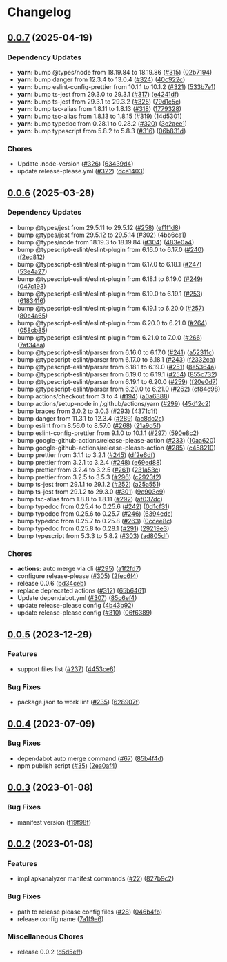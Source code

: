 # Changelog

## [0.0.7](https://github.com/RyuNen344/apkstats-js/compare/0.0.6...0.0.7) (2025-04-19)


### Dependency Updates

* **yarn:** bump @types/node from 18.19.84 to 18.19.86 ([#315](https://github.com/RyuNen344/apkstats-js/issues/315)) ([02b7194](https://github.com/RyuNen344/apkstats-js/commit/02b7194fe3d93aa347c231a8df50046a6ca4f84e))
* **yarn:** bump danger from 12.3.4 to 13.0.4 ([#324](https://github.com/RyuNen344/apkstats-js/issues/324)) ([40c922c](https://github.com/RyuNen344/apkstats-js/commit/40c922cb6bedd89f352e6512425f8a90e517aaa1))
* **yarn:** bump eslint-config-prettier from 10.1.1 to 10.1.2 ([#321](https://github.com/RyuNen344/apkstats-js/issues/321)) ([533b7e1](https://github.com/RyuNen344/apkstats-js/commit/533b7e11624c8f5b5b047be44d63e5f267c616da))
* **yarn:** bump ts-jest from 29.3.0 to 29.3.1 ([#317](https://github.com/RyuNen344/apkstats-js/issues/317)) ([e4241df](https://github.com/RyuNen344/apkstats-js/commit/e4241dfa5d023a9e5fb940d3bd95704b0a875463))
* **yarn:** bump ts-jest from 29.3.1 to 29.3.2 ([#325](https://github.com/RyuNen344/apkstats-js/issues/325)) ([79d1c5c](https://github.com/RyuNen344/apkstats-js/commit/79d1c5c93f5d371a6626be214079a594feb6c56a))
* **yarn:** bump tsc-alias from 1.8.11 to 1.8.13 ([#318](https://github.com/RyuNen344/apkstats-js/issues/318)) ([1779328](https://github.com/RyuNen344/apkstats-js/commit/1779328139eb585bfd8b890e4a8a8053e53274b5))
* **yarn:** bump tsc-alias from 1.8.13 to 1.8.15 ([#319](https://github.com/RyuNen344/apkstats-js/issues/319)) ([14d5301](https://github.com/RyuNen344/apkstats-js/commit/14d53011e8f301b59f1814bf30ba8446877c555a))
* **yarn:** bump typedoc from 0.28.1 to 0.28.2 ([#320](https://github.com/RyuNen344/apkstats-js/issues/320)) ([3c2aee1](https://github.com/RyuNen344/apkstats-js/commit/3c2aee1480e852dd3ba0c52a86280995ea791919))
* **yarn:** bump typescript from 5.8.2 to 5.8.3 ([#316](https://github.com/RyuNen344/apkstats-js/issues/316)) ([06b831d](https://github.com/RyuNen344/apkstats-js/commit/06b831d3c255156bd89595b3587deef77510c6ff))


### Chores

* Update .node-version ([#326](https://github.com/RyuNen344/apkstats-js/issues/326)) ([63439d4](https://github.com/RyuNen344/apkstats-js/commit/63439d4c656bab36a16d063eb1a59212c312b46c))
* update release-please.yml ([#322](https://github.com/RyuNen344/apkstats-js/issues/322)) ([dce1403](https://github.com/RyuNen344/apkstats-js/commit/dce14039e84bda28892ba9a31d0760b7d64ef300))

## [0.0.6](https://github.com/RyuNen344/apkstats-js/compare/0.0.5...0.0.6) (2025-03-28)


### Dependency Updates

* bump @types/jest from 29.5.11 to 29.5.12 ([#258](https://github.com/RyuNen344/apkstats-js/issues/258)) ([ef1f1d8](https://github.com/RyuNen344/apkstats-js/commit/ef1f1d8979bb3c42b53e5d0245f4ed58e46425c1))
* bump @types/jest from 29.5.12 to 29.5.14 ([#302](https://github.com/RyuNen344/apkstats-js/issues/302)) ([4bb6ca1](https://github.com/RyuNen344/apkstats-js/commit/4bb6ca155eb8ec8571929faf5034f4bbccac5596))
* bump @types/node from 18.19.3 to 18.19.84 ([#304](https://github.com/RyuNen344/apkstats-js/issues/304)) ([483e0a4](https://github.com/RyuNen344/apkstats-js/commit/483e0a4890fef62ba78af431fb22225c448f67b6))
* bump @typescript-eslint/eslint-plugin from 6.16.0 to 6.17.0 ([#240](https://github.com/RyuNen344/apkstats-js/issues/240)) ([f2ed812](https://github.com/RyuNen344/apkstats-js/commit/f2ed8124a0f6b3023c0a181ecfb965b55766f5e3))
* bump @typescript-eslint/eslint-plugin from 6.17.0 to 6.18.1 ([#247](https://github.com/RyuNen344/apkstats-js/issues/247)) ([53e4a27](https://github.com/RyuNen344/apkstats-js/commit/53e4a2747dc953686f2b6d9fe9c9bddc427deb25))
* bump @typescript-eslint/eslint-plugin from 6.18.1 to 6.19.0 ([#249](https://github.com/RyuNen344/apkstats-js/issues/249)) ([047c193](https://github.com/RyuNen344/apkstats-js/commit/047c193310b2d045266aa2b6dd3f2f7408183b5f))
* bump @typescript-eslint/eslint-plugin from 6.19.0 to 6.19.1 ([#253](https://github.com/RyuNen344/apkstats-js/issues/253)) ([6183416](https://github.com/RyuNen344/apkstats-js/commit/6183416c2e23c4323ddc5bad731d72d1e44ecb7f))
* bump @typescript-eslint/eslint-plugin from 6.19.1 to 6.20.0 ([#257](https://github.com/RyuNen344/apkstats-js/issues/257)) ([80e4a65](https://github.com/RyuNen344/apkstats-js/commit/80e4a654092e1578dc951df430e4885b5cee570c))
* bump @typescript-eslint/eslint-plugin from 6.20.0 to 6.21.0 ([#264](https://github.com/RyuNen344/apkstats-js/issues/264)) ([058cb85](https://github.com/RyuNen344/apkstats-js/commit/058cb852df934956c80aba97ae51eecc24cb68d4))
* bump @typescript-eslint/eslint-plugin from 6.21.0 to 7.0.0 ([#266](https://github.com/RyuNen344/apkstats-js/issues/266)) ([7af34ea](https://github.com/RyuNen344/apkstats-js/commit/7af34ea5f4055896f61cf67d219c5d1cf37a88f7))
* bump @typescript-eslint/parser from 6.16.0 to 6.17.0 ([#241](https://github.com/RyuNen344/apkstats-js/issues/241)) ([a52311c](https://github.com/RyuNen344/apkstats-js/commit/a52311c4d2d322bc7ca276808d9dd0b4fc0d21c3))
* bump @typescript-eslint/parser from 6.17.0 to 6.18.1 ([#243](https://github.com/RyuNen344/apkstats-js/issues/243)) ([f2332ca](https://github.com/RyuNen344/apkstats-js/commit/f2332ca55d3f9e6b62078533b5bddd418bd5a048))
* bump @typescript-eslint/parser from 6.18.1 to 6.19.0 ([#251](https://github.com/RyuNen344/apkstats-js/issues/251)) ([8e5364a](https://github.com/RyuNen344/apkstats-js/commit/8e5364a19888f476d6de63b3bb22acfab19a9e9e))
* bump @typescript-eslint/parser from 6.19.0 to 6.19.1 ([#254](https://github.com/RyuNen344/apkstats-js/issues/254)) ([855c732](https://github.com/RyuNen344/apkstats-js/commit/855c7321a2982e2b818e9bb4a861ad89acbcde56))
* bump @typescript-eslint/parser from 6.19.1 to 6.20.0 ([#259](https://github.com/RyuNen344/apkstats-js/issues/259)) ([f20e0d7](https://github.com/RyuNen344/apkstats-js/commit/f20e0d78cc43f0c32089aaad5bfcc7b0c104c086))
* bump @typescript-eslint/parser from 6.20.0 to 6.21.0 ([#262](https://github.com/RyuNen344/apkstats-js/issues/262)) ([cf84c98](https://github.com/RyuNen344/apkstats-js/commit/cf84c98a86e180f1c45efda03acbc4b965dc2362))
* bump actions/checkout from 3 to 4 ([#194](https://github.com/RyuNen344/apkstats-js/issues/194)) ([a0a6388](https://github.com/RyuNen344/apkstats-js/commit/a0a6388908286f418c67593d344458932ca9afd3))
* bump actions/setup-node in /.github/actions/yarn ([#299](https://github.com/RyuNen344/apkstats-js/issues/299)) ([45d12c2](https://github.com/RyuNen344/apkstats-js/commit/45d12c29cc0cb4c28856e8d7aa726b0cb1d6a019))
* bump braces from 3.0.2 to 3.0.3 ([#293](https://github.com/RyuNen344/apkstats-js/issues/293)) ([4371c1f](https://github.com/RyuNen344/apkstats-js/commit/4371c1f75bc84b8923062f5b2650e95e87bd70ce))
* bump danger from 11.3.1 to 12.3.4 ([#289](https://github.com/RyuNen344/apkstats-js/issues/289)) ([ac8dc2c](https://github.com/RyuNen344/apkstats-js/commit/ac8dc2c6bab38637edd71ebe33a667016fa6a167))
* bump eslint from 8.56.0 to 8.57.0 ([#268](https://github.com/RyuNen344/apkstats-js/issues/268)) ([21a9d5f](https://github.com/RyuNen344/apkstats-js/commit/21a9d5f4c9fd2c97a6543c71ec9becdcf6120748))
* bump eslint-config-prettier from 9.1.0 to 10.1.1 ([#297](https://github.com/RyuNen344/apkstats-js/issues/297)) ([590e8c2](https://github.com/RyuNen344/apkstats-js/commit/590e8c25af011fa26ba48cba505a13f94954bb55))
* bump google-github-actions/release-please-action ([#233](https://github.com/RyuNen344/apkstats-js/issues/233)) ([10aa620](https://github.com/RyuNen344/apkstats-js/commit/10aa62067eb50738a8bdd0635d9bd07d6d1110ee))
* bump google-github-actions/release-please-action ([#285](https://github.com/RyuNen344/apkstats-js/issues/285)) ([c458210](https://github.com/RyuNen344/apkstats-js/commit/c4582101e441ae7198204cb4a7c4822c511da05b))
* bump prettier from 3.1.1 to 3.2.1 ([#245](https://github.com/RyuNen344/apkstats-js/issues/245)) ([df2e6df](https://github.com/RyuNen344/apkstats-js/commit/df2e6df570eb5672641d14b1c2a4aa9536ae9146))
* bump prettier from 3.2.1 to 3.2.4 ([#248](https://github.com/RyuNen344/apkstats-js/issues/248)) ([e69ed88](https://github.com/RyuNen344/apkstats-js/commit/e69ed884dfe422ae56948cdb30a59edfa32d55c6))
* bump prettier from 3.2.4 to 3.2.5 ([#261](https://github.com/RyuNen344/apkstats-js/issues/261)) ([231a53c](https://github.com/RyuNen344/apkstats-js/commit/231a53c0d4574b5ceaac23a604424da6e9a41e1c))
* bump prettier from 3.2.5 to 3.5.3 ([#296](https://github.com/RyuNen344/apkstats-js/issues/296)) ([c2923f2](https://github.com/RyuNen344/apkstats-js/commit/c2923f2730a6fc6b43310413263f775af585e594))
* bump ts-jest from 29.1.1 to 29.1.2 ([#252](https://github.com/RyuNen344/apkstats-js/issues/252)) ([a25a551](https://github.com/RyuNen344/apkstats-js/commit/a25a551ed45ce2551327c5daeb8c47a64a651294))
* bump ts-jest from 29.1.2 to 29.3.0 ([#301](https://github.com/RyuNen344/apkstats-js/issues/301)) ([9e903e9](https://github.com/RyuNen344/apkstats-js/commit/9e903e92d11cbf1b41db7ea5806ccfca7923dfa1))
* bump tsc-alias from 1.8.8 to 1.8.11 ([#292](https://github.com/RyuNen344/apkstats-js/issues/292)) ([af037dc](https://github.com/RyuNen344/apkstats-js/commit/af037dce0d5ffdeaba404d61da09086b79699d68))
* bump typedoc from 0.25.4 to 0.25.6 ([#242](https://github.com/RyuNen344/apkstats-js/issues/242)) ([0d1cf31](https://github.com/RyuNen344/apkstats-js/commit/0d1cf31836397d44c5eae016eec9f73aefb3a68c))
* bump typedoc from 0.25.6 to 0.25.7 ([#246](https://github.com/RyuNen344/apkstats-js/issues/246)) ([6394edc](https://github.com/RyuNen344/apkstats-js/commit/6394edc8a572506f362644208dc9487691c7675c))
* bump typedoc from 0.25.7 to 0.25.8 ([#263](https://github.com/RyuNen344/apkstats-js/issues/263)) ([0ccee8c](https://github.com/RyuNen344/apkstats-js/commit/0ccee8ce33052ef5e3612a3446c6eacd5752f607))
* bump typedoc from 0.25.8 to 0.28.1 ([#291](https://github.com/RyuNen344/apkstats-js/issues/291)) ([29219e3](https://github.com/RyuNen344/apkstats-js/commit/29219e36389acd099ab9c435d7b058b3613f628c))
* bump typescript from 5.3.3 to 5.8.2 ([#303](https://github.com/RyuNen344/apkstats-js/issues/303)) ([ad805df](https://github.com/RyuNen344/apkstats-js/commit/ad805df5ca570039a199e8174092da7e5f1983ab))


### Chores

* **actions:** auto merge via cli ([#295](https://github.com/RyuNen344/apkstats-js/issues/295)) ([a1f2fd7](https://github.com/RyuNen344/apkstats-js/commit/a1f2fd7a5dfc7c89dbfa455f501606593c352ff6))
* configure release-please ([#305](https://github.com/RyuNen344/apkstats-js/issues/305)) ([2fec6f4](https://github.com/RyuNen344/apkstats-js/commit/2fec6f49aebe2f5a7cc8a918593f4d96e6f725cd))
* release 0.0.6 ([bd34ceb](https://github.com/RyuNen344/apkstats-js/commit/bd34ceb960a0e70c699e23e48071e14546cd8c1c))
* replace deprecated actions ([#312](https://github.com/RyuNen344/apkstats-js/issues/312)) ([65b6461](https://github.com/RyuNen344/apkstats-js/commit/65b6461e4ef4e645015db1c04a702ad805ca6f12))
* Update dependabot.yml ([#307](https://github.com/RyuNen344/apkstats-js/issues/307)) ([85c6ef4](https://github.com/RyuNen344/apkstats-js/commit/85c6ef4db62f17c6c3230c4ad7a5e10d1d6faf3b))
* update release-please config ([4b43b92](https://github.com/RyuNen344/apkstats-js/commit/4b43b9271bc128d921e929a4a59cf7a593ac82a6))
* update release-please config ([#310](https://github.com/RyuNen344/apkstats-js/issues/310)) ([06f6389](https://github.com/RyuNen344/apkstats-js/commit/06f6389ffdf5d8730386f3dffd4541efd2f4e32d))

## [0.0.5](https://github.com/RyuNen344/apkstats-js/compare/0.0.4...0.0.5) (2023-12-29)


### Features

* support files list ([#237](https://github.com/RyuNen344/apkstats-js/issues/237)) ([4453ce6](https://github.com/RyuNen344/apkstats-js/commit/4453ce68a0e2edc2e0a23b8957dec03de77a4444))


### Bug Fixes

* package.json to work lint ([#235](https://github.com/RyuNen344/apkstats-js/issues/235)) ([628907f](https://github.com/RyuNen344/apkstats-js/commit/628907f008819b8aa7143028bf1c42bc31c6b00d))

## [0.0.4](https://github.com/RyuNen344/apkstats-js/compare/0.0.3...0.0.4) (2023-07-09)


### Bug Fixes

* dependabot auto merge command ([#67](https://github.com/RyuNen344/apkstats-js/issues/67)) ([85b4f4d](https://github.com/RyuNen344/apkstats-js/commit/85b4f4dd0568633070c4ceedb62ddc72a1c79d37))
* npm publish script ([#35](https://github.com/RyuNen344/apkstats-js/issues/35)) ([2ea0af4](https://github.com/RyuNen344/apkstats-js/commit/2ea0af4c2021ac6137cfe3e76b0ffee37caaf7f7))

## [0.0.3](https://github.com/RyuNen344/apkstats-js/compare/0.0.2...0.0.3) (2023-01-08)


### Bug Fixes

* manifest version ([f19f98f](https://github.com/RyuNen344/apkstats-js/commit/f19f98fae2a3b57016becabf6010cc3bab98bd25))

## [0.0.2](https://github.com/RyuNen344/apkstats-js/compare/0.0.1...0.0.2) (2023-01-08)


### Features

* impl apkanalyzer manifest commands ([#22](https://github.com/RyuNen344/apkstats-js/issues/22)) ([827b9c2](https://github.com/RyuNen344/apkstats-js/commit/827b9c2656109daeee85510ded67041a21ad890e))


### Bug Fixes

* path to release please config files ([#28](https://github.com/RyuNen344/apkstats-js/issues/28)) ([046b4fb](https://github.com/RyuNen344/apkstats-js/commit/046b4fbc26d0a2c04d2a7e1cf7ae638c93df8f51))
* release config name ([7a1f9e6](https://github.com/RyuNen344/apkstats-js/commit/7a1f9e64376ff54af6b150e1ab5f2c592927c704))


### Miscellaneous Chores

* release 0.0.2 ([d5d5eff](https://github.com/RyuNen344/apkstats-js/commit/d5d5eff8c63a1e7abe093c4439b7bb45702b659e))
